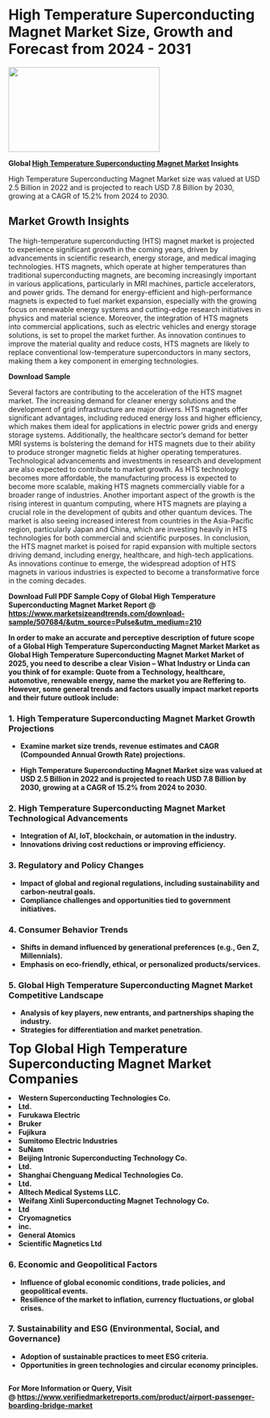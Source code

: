 <H1>High Temperature Superconducting Magnet Market Size, Growth and Forecast from 2024 - 2031</H1><img class="aligncenter size-medium wp-image-584254" src="https://thirdeyenews.in/wp-content/uploads/2024/09/Global-Market-Research-300x168.jpeg" alt="" width="300" height="168" /><p><strong>Global&nbsp;<a href="https://www.marketsizeandtrends.com/download-sample/507684/&amp;utm_source=Pulse&amp;utm_medium=210">High Temperature Superconducting Magnet Market</a> Insights</strong></p><p>High Temperature Superconducting Magnet Market size was valued at USD 2.5 Billion in 2022 and is projected to reach USD 7.8 Billion by 2030, growing at a CAGR of 15.2% from 2024 to 2030.</p><p><h2>Market Growth Insights</h2> <p>The high-temperature superconducting (HTS) magnet market is projected to experience significant growth in the coming years, driven by advancements in scientific research, energy storage, and medical imaging technologies. HTS magnets, which operate at higher temperatures than traditional superconducting magnets, are becoming increasingly important in various applications, particularly in MRI machines, particle accelerators, and power grids. The demand for energy-efficient and high-performance magnets is expected to fuel market expansion, especially with the growing focus on renewable energy systems and cutting-edge research initiatives in physics and material science. Moreover, the integration of HTS magnets into commercial applications, such as electric vehicles and energy storage solutions, is set to propel the market further. As innovation continues to improve the material quality and reduce costs, HTS magnets are likely to replace conventional low-temperature superconductors in many sectors, making them a key component in emerging technologies.</p> <p><strong>Download Sample</strong></p> <p>Several factors are contributing to the acceleration of the HTS magnet market. The increasing demand for cleaner energy solutions and the development of grid infrastructure are major drivers. HTS magnets offer significant advantages, including reduced energy loss and higher efficiency, which makes them ideal for applications in electric power grids and energy storage systems. Additionally, the healthcare sector’s demand for better MRI systems is bolstering the demand for HTS magnets due to their ability to produce stronger magnetic fields at higher operating temperatures. Technological advancements and investments in research and development are also expected to contribute to market growth. As HTS technology becomes more affordable, the manufacturing process is expected to become more scalable, making HTS magnets commercially viable for a broader range of industries. Another important aspect of the growth is the rising interest in quantum computing, where HTS magnets are playing a crucial role in the development of qubits and other quantum devices. The market is also seeing increased interest from countries in the Asia-Pacific region, particularly Japan and China, which are investing heavily in HTS technologies for both commercial and scientific purposes. In conclusion, the HTS magnet market is poised for rapid expansion with multiple sectors driving demand, including energy, healthcare, and high-tech applications. As innovations continue to emerge, the widespread adoption of HTS magnets in various industries is expected to become a transformative force in the coming decades.</p> <p><strong></p><p><span class=""><strong>Download Full PDF Sample Copy of Global High Temperature Superconducting Magnet Market Report</strong> @ <a href="https://www.marketsizeandtrends.com/download-sample/507684/&amp;utm_source=Pulse&amp;utm_medium=210" target="_blank">https://www.marketsizeandtrends.com/download-sample/507684/&amp;utm_source=Pulse&amp;utm_medium=210</a></span></p><p>In order to make an accurate and perceptive description of future scope of a Global&nbsp;High Temperature Superconducting Magnet Market Market as Global&nbsp;High Temperature Superconducting Magnet Market Market of 2025, you need to describe a clear Vision &ndash; What Industry or Linda can you think of for example: Quote from a Technology, healthcare, automotive, renewable energy, name the market you are Reffering to. However, some general trends and factors usually impact market reports and their future outlook include:</p><h3>1.&nbsp;<strong>High Temperature Superconducting Magnet Market Growth Projections</strong></h3><ul><li>Examine market size trends, revenue estimates and CAGR (Compounded Annual Growth Rate) projections.</li><li><p>High Temperature Superconducting Magnet Market size was valued at USD 2.5 Billion in 2022 and is projected to reach USD 7.8 Billion by 2030, growing at a CAGR of 15.2% from 2024 to 2030.</p></li></ul><h3>2.&nbsp;<strong>High Temperature Superconducting Magnet Market Technological Advancements</strong></h3><ul><li>Integration of AI, IoT, blockchain, or automation in the industry.</li><li>Innovations driving cost reductions or improving efficiency.</li></ul><h3>3.&nbsp;<strong>Regulatory and Policy Changes</strong></h3><ul><li>Impact of global and regional regulations, including sustainability and carbon-neutral goals.</li><li>Compliance challenges and opportunities tied to government initiatives.</li></ul><h3>4.&nbsp;<strong>Consumer Behavior Trends</strong></h3><ul><li>Shifts in demand influenced by generational preferences (e.g., Gen Z, Millennials).</li><li>Emphasis on eco-friendly, ethical, or personalized products/services.</li></ul><h3>5.&nbsp;<strong>Global High Temperature Superconducting Magnet Market Competitive Landscape</strong></h3><ul><li>Analysis of key players, new entrants, and partnerships shaping the industry.</li><li>Strategies for differentiation and market penetration.</li></ul><p data-pm-slice="1 1 []"><span style="color: inherit; font-family: inherit; font-size: 25px;">Top Global High Temperature Superconducting Magnet Market Companies</span></p><div class="" data-test-id=""><p><li>Western Superconducting Technologies Co.</li><li>Ltd.</li><li> Furukawa Electric</li><li> Bruker</li><li> Fujikura</li><li> Sumitomo Electric Industries</li><li> SuNam</li><li> Beijing Intronic Superconducting Technology Co.</li><li> Ltd.</li><li> Shanghai Chenguang Medical Technologies Co.</li><li>Ltd.</li><li> Alltech Medical Systems LLC.</li><li> Weifang Xinli Superconducting Magnet Technology Co.</li><li> Ltd</li><li> Cryomagnetics</li><li> inc.</li><li> General Atomics</li><li> Scientific Magnetics Ltd</li></p></div><h3>6.&nbsp;<strong>Economic and Geopolitical Factors</strong></h3><ul><li>Influence of global economic conditions, trade policies, and geopolitical events.</li><li>Resilience of the market to inflation, currency fluctuations, or global crises.</li></ul><h3>7.&nbsp;<strong>Sustainability and ESG (Environmental, Social, and Governance)</strong></h3><ul><li>Adoption of sustainable practices to meet ESG criteria.</li><li>Opportunities in green technologies and circular economy principles.</li></ul><h2><strong style="font-size: 14px;">For More Information or Query, Visit @&nbsp;</strong><a style="background-color: #ffffff; font-size: 14px;" href="https://www.marketsizeandtrends.com/report/high-temperature-superconducting-magnet-market/" target="_blank">https://www.verifiedmarketreports.com/product/airport-passenger-boarding-bridge-market</a></h2>
